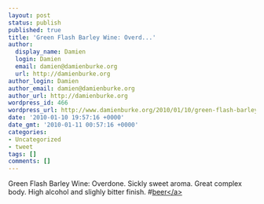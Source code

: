 ```yaml
---
layout: post
status: publish
published: true
title: 'Green Flash Barley Wine: Overd...'
author:
  display_name: Damien
  login: Damien
  email: damien@damienburke.org
  url: http://damienburke.org
author_login: Damien
author_email: damien@damienburke.org
author_url: http://damienburke.org
wordpress_id: 466
wordpress_url: http://www.damienburke.org/2010/01/10/green-flash-barley-wine-overd/
date: '2010-01-10 19:57:16 +0000'
date_gmt: '2010-01-11 00:57:16 +0000'
categories:
- Uncategorized
- tweet
tags: []
comments: []
---
```

<p>Green Flash Barley Wine: Overdone. Sickly sweet aroma. Great complex body. High alcohol and slighly bitter finish. #<a href="http:&#47;&#47;search.twitter.com&#47;search?q=%23beer" class="aktt_hashtag">beer<&#47;a></p>
